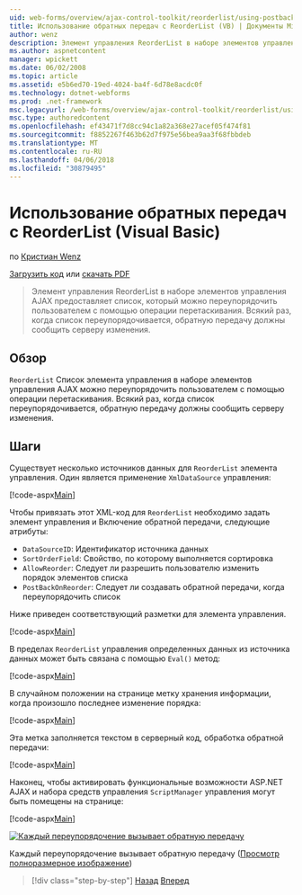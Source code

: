 ```yaml
---
uid: web-forms/overview/ajax-control-toolkit/reorderlist/using-postbacks-with-reorderlist-vb
title: Использование обратных передач с ReorderList (VB) | Документы Microsoft
author: wenz
description: Элемент управления ReorderList в наборе элементов управления AJAX предоставляет список, который можно переупорядочить пользователем с помощью операции перетаскивания. Каждый раз, когда список переупорядочивается, po...
ms.author: aspnetcontent
manager: wpickett
ms.date: 06/02/2008
ms.topic: article
ms.assetid: e5b6ed70-19ed-4024-ba4f-6d78e8acdc0f
ms.technology: dotnet-webforms
ms.prod: .net-framework
msc.legacyurl: /web-forms/overview/ajax-control-toolkit/reorderlist/using-postbacks-with-reorderlist-vb
msc.type: authoredcontent
ms.openlocfilehash: ef43471f7d8cc94c1a82a368e27acef05f474f81
ms.sourcegitcommit: f8852267f463b62d7f975e56bea9aa3f68fbbdeb
ms.translationtype: MT
ms.contentlocale: ru-RU
ms.lasthandoff: 04/06/2018
ms.locfileid: "30879495"
---
```

<a name="using-postbacks-with-reorderlist-vb"></a>Использование обратных передач с ReorderList (Visual Basic)
====================
по [Кристиан Wenz](https://github.com/wenz)

[Загрузить код](http://download.microsoft.com/download/9/3/f/93f8daea-bebd-4821-833b-95205389c7d0/ReorderList4.vb.zip) или [скачать PDF](http://download.microsoft.com/download/2/d/c/2dc10e34-6983-41d4-9c08-f78f5387d32b/reorderlist4VB.pdf)

> Элемент управления ReorderList в наборе элементов управления AJAX предоставляет список, который можно переупорядочить пользователем с помощью операции перетаскивания. Всякий раз, когда список переупорядочивается, обратную передачу должны сообщить серверу изменения.


## <a name="overview"></a>Обзор

`ReorderList` Список элемента управления в наборе элементов управления AJAX можно переупорядочить пользователем с помощью операции перетаскивания. Всякий раз, когда список переупорядочивается, обратную передачу должны сообщить серверу изменения.

## <a name="steps"></a>Шаги

Существует несколько источников данных для `ReorderList` элемента управления. Один является применение `XmlDataSource` управления:

[!code-aspx[Main](using-postbacks-with-reorderlist-vb/samples/sample1.aspx)]

Чтобы привязать этот XML-код для `ReorderList` необходимо задать элемент управления и Включение обратной передачи, следующие атрибуты:

- `DataSourceID`: Идентификатор источника данных
- `SortOrderField`: Свойство, по которому выполняется сортировка
- `AllowReorder`: Следует ли разрешить пользователю изменить порядок элементов списка
- `PostBackOnReorder`: Следует ли создавать обратной передачи, когда переупорядочить список

Ниже приведен соответствующий разметки для элемента управления.

[!code-aspx[Main](using-postbacks-with-reorderlist-vb/samples/sample2.aspx)]

В пределах `ReorderList` управления определенных данных из источника данных может быть связана с помощью `Eval()` метод:

[!code-aspx[Main](using-postbacks-with-reorderlist-vb/samples/sample3.aspx)]

В случайном положении на странице метку хранения информации, когда произошло последнее изменение порядка:

[!code-aspx[Main](using-postbacks-with-reorderlist-vb/samples/sample4.aspx)]

Эта метка заполняется текстом в серверный код, обработка обратной передачи:

[!code-aspx[Main](using-postbacks-with-reorderlist-vb/samples/sample5.aspx)]

Наконец, чтобы активировать функциональные возможности ASP.NET AJAX и набора средств управления `ScriptManager` управления могут быть помещены на странице:

[!code-aspx[Main](using-postbacks-with-reorderlist-vb/samples/sample6.aspx)]


[![Каждый переупорядочение вызывает обратную передачу](using-postbacks-with-reorderlist-vb/_static/image2.png)](using-postbacks-with-reorderlist-vb/_static/image1.png)

Каждый переупорядочение вызывает обратную передачу ([Просмотр полноразмерное изображение](using-postbacks-with-reorderlist-vb/_static/image3.png))

> [!div class="step-by-step"]
> [Назад](drag-and-drop-via-reorderlist-cs.md)
> [Вперед](drag-and-drop-via-reorderlist-vb.md)
